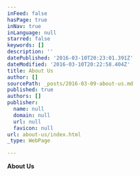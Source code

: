 ```yaml
---
inFeed: false
hasPage: true
inNav: true
inLanguage: null
starred: false
keywords: []
description: ''
datePublished: '2016-03-10T20:23:01.391Z'
dateModified: '2016-03-10T20:22:58.404Z'
title: About Us
author: []
sourcePath: _posts/2016-03-09-about-us.md
published: true
authors: []
publisher:
  name: null
  domain: null
  url: null
  favicon: null
url: about-us/index.html
_type: WebPage

---
```

**About Us**